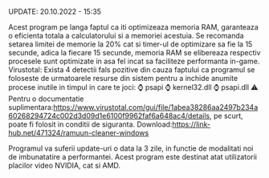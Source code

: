  
UPDATE: 20.10.2022 - 15:35

Acest program pe langa faptul ca iti optimizeaza memoria RAM, garanteaza o eficienta totala a calculatorului si a memoriei acestuia. Se recomanda setarea limitei de memorie la 20% cat si timer-ul de optimizare sa fie la 15 secunde, adica la fiecare 15 secunde, memoria RAM se elibereaza respectiv procesele sunt optimizate in asa fel incat sa faciliteze performanta in-game.
Virustotal: Exista 4 detectii fals pozitive din cauza faptului ca programul se foloseste de urmatoarele resurse din sistem pentru a inchide anumite procese inutile in timpul in care te joci:
⌚ psapi 
⌚ kernel32.dll 
⌚ psapi.dll
⚠️  Pentru o documentatie suplimentara:https://www.virustotal.com/gui/file/1abea38286aa2497b234a60268294724c002d3d09d1e6100f9962faf6a648ac4/details, pe scurt, poate fi folosit in conditii de siguranta.
Download:https://link-hub.net/471324/ramuun-cleaner-windows 

 Programul va suferii update-uri o data la 3 zile, in functie de modalitati noi de imbunatatire a performantei.
Acest program este destinat atat utilizatorii placilor video NVIDIA, cat si AMD. 
